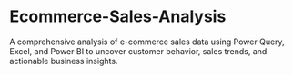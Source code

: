 # Ecommerce-Sales-Analysis
A comprehensive analysis of e-commerce sales data using Power Query, Excel, and Power BI to uncover customer behavior, sales trends, and actionable business insights.
